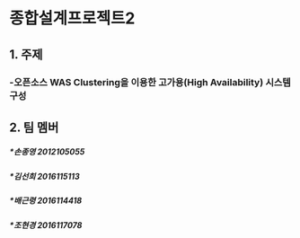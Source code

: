 # 종합설계프로젝트2

## 1. 주제
### -오픈소스 WAS Clustering을 이용한 고가용(High Availability) 시스템 구성

## 2. 팀 멤버

##### *손종영 2012105055
##### *김선희 2016115113
##### *배근령 2016114418
##### *조현경 2016117078
